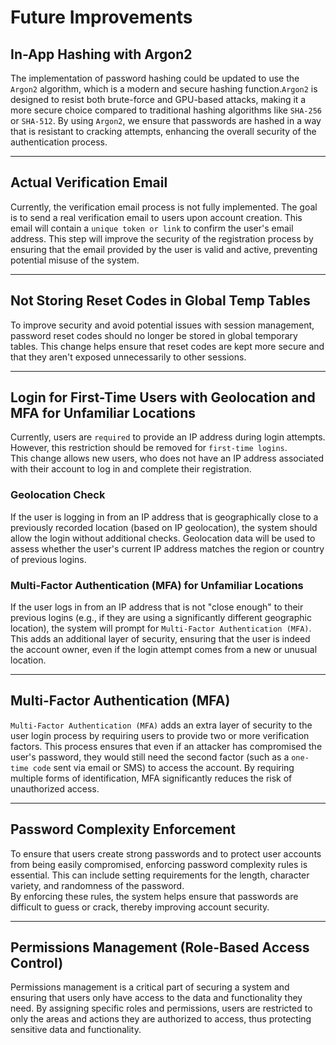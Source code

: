 # **Future Improvements**

## **In-App Hashing with Argon2**
The implementation of password hashing could be updated to use the `Argon2` algorithm, which is a modern and secure hashing function.`Argon2` is designed to resist both brute-force and GPU-based attacks, making it a more secure choice compared to traditional hashing algorithms like `SHA-256` or `SHA-512`. By using `Argon2`, we ensure that passwords are hashed in a way that is resistant to cracking attempts, enhancing the overall security of the authentication process.

---

## **Actual Verification Email**
Currently, the verification email process is not fully implemented. The goal is to send a real verification email to users upon account creation. This email will contain a `unique token or link` to confirm the user's email address. This step will improve the security of the registration process by ensuring that the email provided by the user is valid and active, preventing potential misuse of the system.


---

## **Not Storing Reset Codes in Global Temp Tables**
To improve security and avoid potential issues with session management, password reset codes should no longer be stored in global temporary tables. This change helps ensure that reset codes are kept more secure and that they aren't exposed unnecessarily to other sessions. 


---

## **Login for First-Time Users with Geolocation and MFA for Unfamiliar Locations**

Currently, users are `required` to provide an IP address during login attempts.  
However, this restriction should be removed for `first-time logins`.  
This change allows new users, who does not have an IP address associated with their account to log in and complete their registration.

### **Geolocation Check**  
If the user is logging in from an IP address that is geographically close to a previously recorded location (based on IP geolocation), the system should allow the login without additional checks. Geolocation data will be used to assess whether the user's current IP address matches the region or country of previous logins.

### **Multi-Factor Authentication (MFA) for Unfamiliar Locations**  
If the user logs in from an IP address that is not "close enough" to their previous logins (e.g., if they are using a significantly different geographic location), the system will prompt for `Multi-Factor Authentication (MFA)`. This adds an additional layer of security, ensuring that the user is indeed the account owner, even if the login attempt comes from a new or unusual location.

---

## **Multi-Factor Authentication (MFA)**
`Multi-Factor Authentication (MFA)` adds an extra layer of security to the user login process by requiring users to provide two or more verification factors. This process ensures that even if an attacker has compromised the user's password, they would still need the second factor (such as a `one-time code` sent via email or SMS) to access the account.
By requiring multiple forms of identification, MFA significantly reduces the risk of unauthorized access.


---

## **Password Complexity Enforcement**
To ensure that users create strong passwords and to protect user accounts from being easily compromised, enforcing password complexity rules is essential. This can include setting requirements for the length, character variety, and randomness of the password.  
By enforcing these rules, the system helps ensure that passwords are difficult to guess or crack, thereby improving account security.

---

## **Permissions Management (Role-Based Access Control)**
Permissions management is a critical part of securing a system and ensuring that users only have access to the data and functionality they need. 
By assigning specific roles and permissions, users are restricted to only the areas and actions they are authorized to access, thus protecting sensitive data and functionality.

